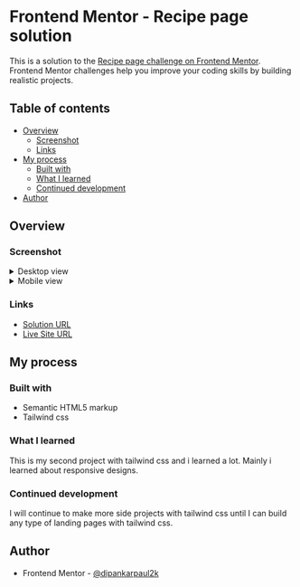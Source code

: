 <!-- omit in toc -->
# Frontend Mentor - Recipe page solution

This is a solution to the [Recipe page challenge on Frontend Mentor](https://www.frontendmentor.io/challenges/recipe-page-KiTsR8QQKm). Frontend Mentor challenges help you improve your coding skills by building realistic projects. 

<!-- omit in toc -->
## Table of contents

- [Overview](#overview)
  - [Screenshot](#screenshot)
  - [Links](#links)
- [My process](#my-process)
  - [Built with](#built-with)
  - [What I learned](#what-i-learned)
  - [Continued development](#continued-development)
- [Author](#author)

## Overview

### Screenshot

<details>
<summary>Desktop view</summary>
<div align="center">
  <img
    src="./screenshots/desktop-view.png"
    alt="desktop view"
    height="600"
  />
</div>
</details>

<details>
<summary>Mobile view</summary>
<div align="center">
  <img
    src="./screenshots/mobile-view.png"
    alt="mobile view"
    height="600"
  />
</div>
</details>


### Links

- [Solution URL]()
- [Live Site URL](https://deft-paprenjak-908d36.netlify.app/)

## My process

### Built with

- Semantic HTML5 markup
- Tailwind css

### What I learned

This is my second project with tailwind css and i learned a lot. Mainly i learned about responsive designs.

### Continued development

I will continue to make more side projects with tailwind css until I can build any type of landing pages with tailwind css.

## Author

- Frontend Mentor - [@dipankarpaul2k](https://www.frontendmentor.io/profile/dipankarpaul2k)
